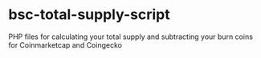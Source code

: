# bsc-total-supply-script
PHP files for calculating your total supply and subtracting your burn coins for Coinmarketcap and Coingecko
